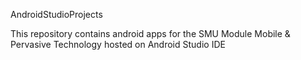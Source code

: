 AndroidStudioProjects

This repository contains android apps for the SMU Module Mobile & Pervasive Technology hosted on Android Studio IDE
